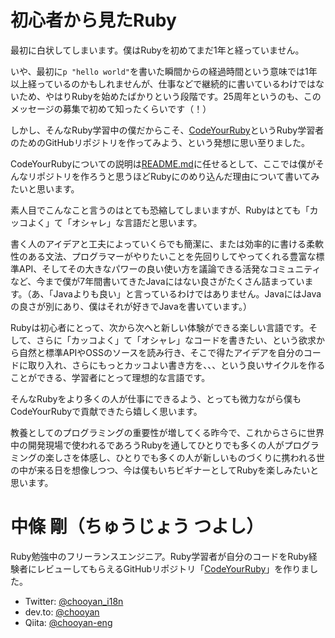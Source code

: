 # 初心者から見たRuby
最初に白状してしまいます。僕はRubyを初めてまだ1年と経っていません。

いや、最初に`p "hello world"`を書いた瞬間からの経過時間という意味では1年以上経っているのかもしれませんが、仕事などで継続的に書いているわけではないため、やはりRubyを始めたばかりという段階です。25周年というのも、このメッセージの募集で初めて知ったくらいです（！）

しかし、そんなRuby学習中の僕だからこそ、[CodeYourRuby](https://github.com/chooyan-eng/code-your-ruby)というRuby学習者のためのGitHubリポジトリを作ってみよう、という発想に思い至りました。

CodeYourRubyについての説明は[README.md](https://github.com/chooyan-eng/code-your-ruby/blob/master/README.md)に任せるとして、ここでは僕がそんなリポジトリを作ろうと思うほどRubyにのめり込んだ理由について書いてみたいと思います。

素人目でこんなこと言うのはとても恐縮してしまいますが、Rubyはとても「カッコよく」て「オシャレ」な言語だと思います。

書く人のアイデアと工夫によっていくらでも簡潔に、または効率的に書ける柔軟性のある文法、プログラマーがやりたいことを先回りしてやってくれる豊富な標準API、そしてその大きなパワーの良い使い方を議論できる活発なコミュニティなど、今まで僕が7年間書いてきたJavaにはない良さがたくさん詰まっています。（あ、「Javaよりも良い」と言っているわけではありません。JavaにはJavaの良さが別にあり、僕はそれが好きでJavaを書いています。）

Rubyは初心者にとって、次から次へと新しい体験ができる楽しい言語です。そして、さらに「カッコよく」て「オシャレ」なコードを書きたい、という欲求から自然と標準APIやOSSのソースを読み行き、そこで得たアイデアを自分のコードに取り入れ、さらにもっとカッコよい書き方を、、、という良いサイクルを作ることができる、学習者にとって理想的な言語です。

そんなRubyをより多くの人が仕事にできるよう、とっても微力ながら僕もCodeYourRubyで貢献できたら嬉しく思います。

教養としてのプログラミングの重要性が増してくる昨今で、これからさらに世界中の開発現場で使われるであろうRubyを通してひとりでも多くの人がプログラミングの楽しさを体感し、ひとりでも多くの人が新しいものづくりに携われる世の中が来る日を想像しつつ、今は僕もいちビギナーとしてRubyを楽しみたいと思います。

# 中條 剛（ちゅうじょう つよし）

Ruby勉強中のフリーランスエンジニア。Ruby学習者が自分のコードをRuby経験者にレビューしてもらえるGitHubリポジトリ「[CodeYourRuby](https://github.com/chooyan-eng/code-your-ruby)」を作りました。

* Twitter: [@chooyan_i18n](https://twitter.com/chooyan_i18n)
* dev.to: [@chooyan](https://dev.to/chooyan)
* Qiita: [@chooyan-eng](https://qiita.com/chooyan_eng)

